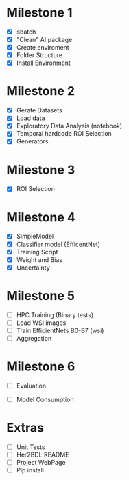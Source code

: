 # Milestone 1 
- [x] sbatch
- [x] "Clean" AI package 
- [x] Create enviroment
- [x] Folder Structure
- [x] Install Environment

# Milestone 2
- [x] Gerate Datasets
- [x] Load data
- [x] Exploratory Data Analysis (notebook)
- [x] Temporal hardcode ROI Selection
- [x] Generators

# Milestone 3
- [x] ROI Selection

# Milestone 4
- [x] SimpleModel
- [x] Classifier model (EfficentNet)
- [x] Training Script
- [x] Weight and Bias
- [x] Uncertainty

# Milestone 5
- [ ] HPC Training (Binary tests)
- [ ] Load WSI images
- [ ] Train EfficientNets B0-B7 (wsi)
- [ ] Aggregation

# Milestone 6
- [ ] Evaluation
- [ ] Model Consumption


# Extras
- [ ] Unit Tests
- [ ] Her2BDL README
- [ ] Project WebPage
- [ ] Pip install